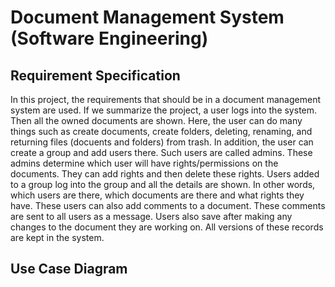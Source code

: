 # Document Management System (Software Engineering)
## Requirement Specification
In this project, the requirements that should be in a document management system are
used. If we summarize the project, a user logs into the system. Then all the owned
documents are shown. Here, the user can do many things such as create documents, create
folders, deleting, renaming, and returning files (docuents and folders) from trash. In
addition, the user can create a group and add users there. Such users are called admins.
These admins determine which user will have rights/permissions on the documents. They
can add rights and then delete these rights. Users added to a group log into the group and all
the details are shown. In other words, which users are there, which documents are there
and what rights they have. These users can also add comments to a document. These
comments are sent to all users as a message. Users also save after making any changes to
the document they are working on. All versions of these records are kept in the system.

## Use Case Diagram
